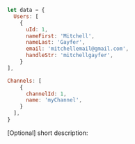 ```javascript
let data = {
  Users: [ 
    {
      uId: 1,
      nameFirst: 'Mitchell',
      nameLast: 'Gayfer',
      email: 'mitchellemail@gmail.com',
      handleStr: 'mitchellgayfer',
    }
],

Channels: [
    {
      channelId: 1,
      name: 'myChannel',
    }
  ],
}
```

[Optional] short description: 